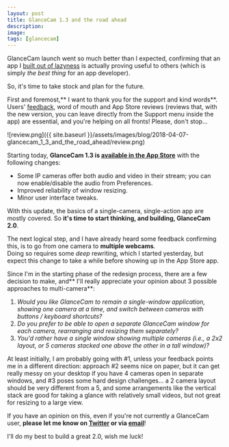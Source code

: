 ```yaml
---
layout: post
title: GlanceCam 1.3 and the road ahead
description:
image:
tags: [glancecam]
---
```

GlanceCam launch went so much better than I expected, confirming that an app I [built out of lazyness](https://www.cdf1982.com/blog/2018/3/29/glancecam-is-here) is actually proving useful to others (which is simply *the best thing* for an app developer).

So, it's time to take stock and plan for the future.

First and foremost,** I want to thank you for the support and kind words**. Users' [feedback](mailto:support@cdf1982.com), word of mouth and App Store reviews (reviews that, with the new version, you can leave directly from the Support menu inside the app) are essential, and you're helping on all fronts! Please, don't stop...

![review.png]({{ site.baseurl }}/assets/images/blog/2018-04-07-glancecam_1_3_and_the_road_ahead/review.png)

Starting today, **GlanceCam 1.3 is [available in the App Store](https://itunes.apple.com/us/app/glancecam-ip-webcam-viewer/id1360797896?l=it&ls=1&mt=12)** with the following changes:

-   Some IP cameras offer both audio and video in their stream; you can now enable/disable the audio from Preferences.
-   Improved reliability of window resizing.
-   Minor user interface tweaks.

With this update, the basics of a single-camera, single-action app are mostly covered. So **it's time to start thinking, and building, GlanceCam 2.0**.

The next logical step, and I have already heard some feedback confirming this, is to go from one camera to **multiple webcams**.\
Doing so requires some *deep* rewriting, which I started yesterday, but expect this change to take a while before showing up in the App Store app.

Since I'm in the starting phase of the redesign process, there are a few decision to make, and** I'll really appreciate your opinion about 3 possible approaches to multi-camera**:

1.  *Would you like GlanceCam to remain a single-window application, showing one camera at a time, and switch between cameras with buttons / keyboard shortcuts?*
2.  *Do you prefer to be able to open a separate GlanceCam window for each camera, rearranging and resizing them separately?*
3.  *You'd rather have a single window showing multiple cameras (i.e., a 2x2 layout, or 5 cameras stacked one above the other in a tall window)?*

At least initially, I am probably going with #1, unless your feedback points me in a different direction: approach #2 seems nice on paper, but it can get really messy on your desktop if you have 4 cameras open in separate windows, and #3 poses some hard design challenges... a 2 camera layout should be very different from a 5, and some arrangements like the vertical stack are good for taking a glance with relatively small videos, but not great for resizing to a large view.

If you have an opinion on this, even if you're not currently a GlanceCam user, **please let me know on [Twitter](https://twitter.com/cdf1982) or via [email](mailto:support@cdf1982.com)**!

I'll do my best to build a great 2.0, wish me luck!